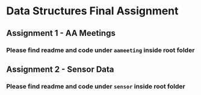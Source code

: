 # Data Structures Final Assignment

## Assignment 1 - AA Meetings
### Please find readme and code under `aameeting` inside root folder

## Assignment 2 - Sensor Data
### Please find readme and code under `sensor` inside root folder
